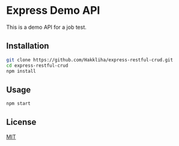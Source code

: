 # Express Demo API

This is a demo API for a job test.

## Installation

```bash
git clone https://github.com/Hakkliha/express-restful-crud.git
cd express-restful-crud
npm install
```

## Usage

```bash
npm start
```

## License

[MIT](https://choosealicense.com/licenses/mit/)